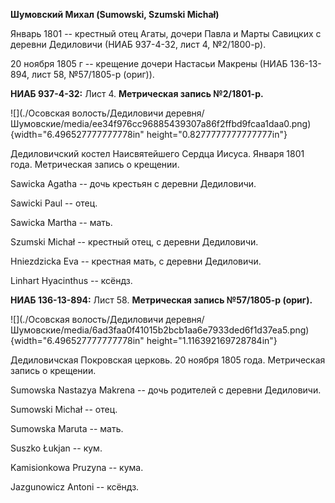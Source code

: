 **Шумовский Михал (Sumowski, Szumski Michał)**

Январь 1801 -- крестный отец Агаты, дочери Павла и Марты Савицких с
деревни Дедиловичи (НИАБ 937-4-32, лист 4, №2/1800-р).

20 ноября 1805 г -- крещение дочери Настасьи Макрены (НИАБ 136-13-894,
лист 58, №57/1805-р (ориг)).

**НИАБ 937-4-32:** Лист 4. **Метрическая запись №2/1801-р.**

![](./Осовская волость/Дедиловичи деревня/Шумовские/media/ee34f976cc96885439307a86f2ffbd9fcaa1daa0.png){width="6.496527777777778in"
height="0.8277777777777777in"}

Дедиловичский костел Наисвятейшего Сердца Иисуса. Января 1801 года.
Метрическая запись о крещении.

Sawicka Agatha -- дочь крестьян с деревни Дедиловичи.

Sawicki Paul -- отец.

Sawicka Martha -- мать.

Szumski Michał -- крестный отец, с деревни Дедиловичи.

Hniezdzicka Eva -- крестная мать, с деревни Дедиловичи.

Linhart Hyacinthus -- ксёндз.

**НИАБ 136-13-894:** Лист 58. **Метрическая запись №57/1805-р (ориг).**

![](./Осовская волость/Дедиловичи деревня/Шумовские/media/6ad3faa0f41015b2bcb1aa6e7933ded6f1d37ea5.png){width="6.496527777777778in"
height="1.116392169728784in"}

Дедиловичская Покровская церковь. 20 ноября 1805 года. Метрическая
запись о крещении.

Sumowska Nastazya Makrena -- дочь родителей с деревни Дедиловичи.

Sumowski Michał -- отец.

Sumowska Maruta -- мать.

Suszko Łukjan -- кум.

Kamisionkowa Pruzyna -- кума.

Jazgunowicz Antoni -- ксёндз.
